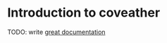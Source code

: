 # Introduction to coveather

TODO: write [great documentation](http://jacobian.org/writing/what-to-write/)
